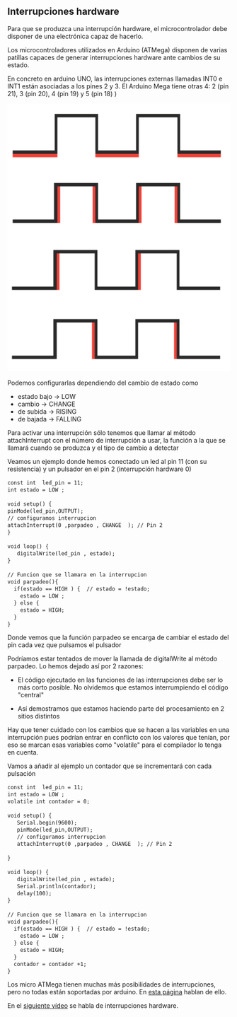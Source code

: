 ## Interrupciones hardware


Para que se produzca una interrupción hardware, el microcontrolador debe disponer de una electrónica capaz de hacerlo.

Los microcontroladores utilizados en Arduino (ATMega) disponen de varias patillas capaces de generar interrupciones hardware ante cambios de su estado.


En concreto en arduino UNO, las interrupciones externas llamadas INT0 e INT1 están asociadas a los pines 2 y 3. El Arduino Mega tiene otras 4: 2 (pin 21), 3 (pin 20), 4 (pin 19) y 5 (pin 18) )

![InterrupcionHardware.png](./images/InterrupcionHardware.png)

Podemos configurarlas dependiendo del cambio de estado como

* estado bajo -> LOW
* cambio -> CHANGE
* de subida  -> RISING
* de bajada  -> FALLING



Para activar una interrupción sólo tenemos que llamar al método attachInterrupt con el  número de interrupción a usar, la función a la que se llamará cuando se produzca y el tipo de cambio a detectar

Veamos un ejemplo donde hemos conectado un led al pin 11 (con su resistencia) y un pulsador en el pin 2 (interrupción hardware 0)

    const int  led_pin = 11;
    int estado = LOW ;

    void setup() {
    pinMode(led_pin,OUTPUT);
    // configuramos interrupcion
    attachInterrupt(0 ,parpadeo , CHANGE  ); // Pin 2
    }

    void loop() {
       digitalWrite(led_pin , estado);
    }

    // Funcion que se llamara en la interrupcion
    void parpadeo(){
      if(estado == HIGH ) {  // estado = !estado;
        estado = LOW ;
      } else {
        estado = HIGH;
      }
    }

Donde vemos que la función parpadeo se encarga de cambiar el estado del pin cada vez que pulsamos el pulsador

Podríamos estar tentados de mover la llamada de digitalWrite al método parpadeo. Lo hemos dejado así por 2 razones:

* El código ejecutado en las funciones de las interrupciones debe ser lo más corto posible. No olvidemos que estamos interrumpiendo el código "central"

* Así demostramos que estamos haciendo parte del procesamiento en 2 sitios distintos

Hay que tener cuidado con los cambios que se hacen a las variables en una interrupción pues podrían entrar en conflicto con los valores que tenían, por eso se marcan esas variables como "volatile" para el compilador lo tenga en cuenta.

Vamos a añadir al ejemplo un contador que se incrementará con cada pulsación

    const int  led_pin = 11;
    int estado = LOW ;
    volatile int contador = 0;

    void setup() {
       Serial.begin(9600);
       pinMode(led_pin,OUTPUT);
       // configuramos interrupcion
       attachInterrupt(0 ,parpadeo , CHANGE  ); // Pin 2

    }

    void loop() {
       digitalWrite(led_pin , estado);
       Serial.println(contador);
       delay(100);
    }

    // Funcion que se llamara en la interrupcion
    void parpadeo(){
      if(estado == HIGH ) {  // estado = !estado;
        estado = LOW ;
      } else {
        estado = HIGH;
      }
      contador = contador +1;
    }


Los micro ATMega tienen muchas más posibilidades de interrupciones, pero no todas están soportadas por arduino. En [esta página](https://sites.google.com/site/qeewiki/books/avr-guide/external-interrupts-on-the-atmega328) hablan de ello.


En el [siguiente vídeo](https://www.youtube.com/embed/n5tkYR5PT0c) se habla de interrupciones hardware.
